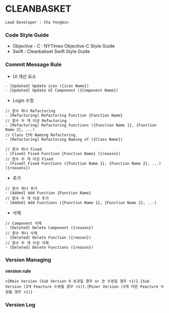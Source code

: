 # CLEANBASKET

```
Lead Developer : Cha Yongbin
```

### Code Style Guide
- Objective - C : NYTimes Objective-C Style Guide 
- Swift : Cleanbakset Swift Style Guide

### Commit Message Rule

- UI 개선 요소
``` 
- [Updated] Update icon ({icon Name})
- [Updated] Update UI Component ({Component Name})
```
- Login 수정
```
// 함수 하나 Refactoring
- [Refactoring] Refactoring Function {Function Name}
// 함수 두 개 이상 Refactoring 
- [Refactoring] Refactoring Functions ({Function Name 1}, {Function Name 2}, ...)
// Class 단위 Naming Refactoring
- [Refactoring] Refactoring Naming of ({Class Name})

// 함수 하나 Fixed
- [Fixed] Fixed Function {Function Name} ({reason})
// 함수 두 개 이상 Fixed
- [Fixed] Fixed Functions ({Function Name 1}, {Function Name 2}, ...) ({reasons})
```
- 추가 
```
// 함수 하나 추가 
- [Added] Add Function {Function Name}
// 함수 두 개 이상 추가
- [Added] Add Functions ({Function Name 1}, {Function Name 2}, ...)
```
- 삭제 
```
// Component 삭제
- [Deleted] Delete Component ({reason})
// 함수 하나 삭제
- [Deleted] Delete Function ({reason})
// 함수 두 개 이상 삭제
- [Deleted] Delete Functions ({reason})
```

### Version Managing

**version rule**

```
v{Main Version (Sub Version 9 초과일 경우 or 큰 수정일 경우 +1)}.{Sub Version (3개 Feacture 수정될 경우 +1)}.{Minor Version (3개 미만 Feacture 수정될 경우 +1)}
```

### Version Log
